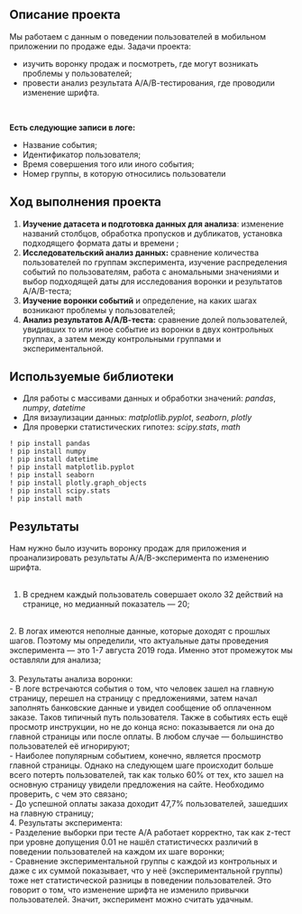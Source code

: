 ## Описание проекта

Мы работаем с данным о поведении пользователей в мобильном приложении по продаже еды. Задачи проекта: <br>
- изучить воронку продаж и посмотреть, где могут возникать проблемы у пользователей;
- провести анализ результата А/А/В-тестирования, где проводили изменение шрифта.
<br>

**Есть следующие записи в логе:**
* Название события;
* Идентификатор пользователя;
* Время совершения того или иного события;
* Номер группы, в которую относились пользователи

## Ход выполнения проекта

1. **Изучение датасета и подготовка данных для анализа**: изменение названий столбцов, обработка пропусков и дубликатов, установка подходящего формата даты и времени ;<br>
2. **Исследовательский анализ данных:** сравнение количества пользователей по группам эксперимента, изучение распределения событий по пользователям, работа с аномальными значениями и выбор подходящей даты для исследования воронки и результатов A/A/B-теста; <br>
3. **Изучение воронки событий** и определение, на каких шагах возникают проблемы у пользователей;<br>
4. **Анализ результатов А/А/В-теста:** сравнение долей пользователей, увидивших то или иное событие из воронки в двух контрольных группах, а затем между контрольными группами и экспериментальной.<br>

## Используемые библиотеки
- Для работы с массивами данных и обработки значений: *pandas*, *numpy*, *datetime*<br>
- Для визаулизации данных: *matplotlib.pyplot*, *seaborn*, *plotly*<br>
- Для проверки статистических гипотез: *scipy.stats*, *math*<br>

```
! pip install pandas
! pip install numpy
! pip install datetime
! pip install matplotlib.pyplot
! pip install seaborn
! pip install plotly.graph_objects
! pip install scipy.stats
! pip install math
```

## Результаты
Нам нужно было изучить воронку продаж для приложения и проанализировать результаты А/А/В-эксперимента по изменению шрифта.<br>
<br>
1. В среднем каждый пользователь совершает около 32 действий на странице, но медианный показатель — 20;<br>
<br>
2. В логах имеются неполные данные, которые доходят с прошлых шагов. Поэтому мы определили, что актуальные даты проведения эксперимента — это 1-7 августа 2019 года. Именно этот промежуток мы оставляли для анализа;<br>
<br>
3. Результаты анализа воронки:<br>
- В логе встречаются события о том, что человек зашел на главную страницу, перешел на страницу с предложениями, затем начал заполнять банковские данные и увидел сообщение об оплаченном заказе. Таков типичный путь пользователя. Также в событиях есть ещё просмотр инструкции, но не до конца ясно: показывается ли она до главной страницы или после оплаты. В любом случае — большинство пользователей её игнорируют;<br>
- Наиболее популярным событием, конечно, является просмотр главной страницы. Однако на следующем шаге происходит больше всего потерть пользователей, так как только 60% от тех, кто зашел на основную страницу увидели предложения на сайте. Необходимо проверить, с чем это связано;<br>
- До успешной оплаты заказа доходит 47,7% пользователей, зашедших на главную страницу;<br>
4. Результаты эксперимента:<br>
- Разделение выборки при тесте А/А работает корректно, так как z-тест при уровне допущения 0.01 не нашёл статистическх различий в поведении пользователей на каждом их шаге воронки;<br>
- Сравнение экспериментальной группы с каждой из контрольных и даже с их суммой показывает, что у неё (экспериментальной группы) тоже нет статистической разницы в поведении пользователей. Это говорит о том, что изменение шрифта не изменило привычки пользователей. Значит, эксперимент можно считать удачным.
